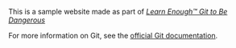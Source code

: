 This is a sample website made as part of
[*Learn Enough™ Git to Be Dangerous*](http://learnenough.com/git-tutorial)


For more information on Git, see the
[official Git documentation](https://git-scm.com/).
